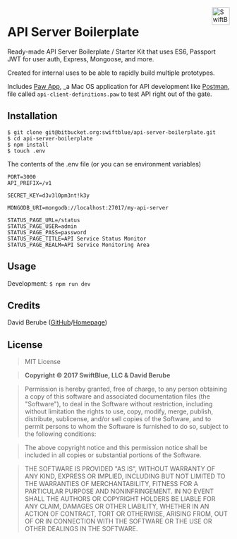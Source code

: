 <a href="https://swiftblue.com/">
    <img src="http://static.swiftblue.net/brand/logo.png" alt="SwiftBlue logo" title="SwiftBlue" align="right" height="40" />
</a>

# API Server Boilerplate

Ready-made API Server Boilerplate / Starter Kit that uses ES6, Passport JWT for user auth, Express, Mongoose, and more.

Created for internal uses to be able to rapidly build multiple prototypes.

Includes [Paw App](https://paw.cloud/), _a Mac OS application for API development like [Postman](https://www.getpostman.com/), file called `api-client-definitions.paw` to test API right out of the gate.



## Installation

```
$ git clone git@bitbucket.org:swiftblue/api-server-boilerplate.git
$ cd api-server-boilerplate
$ npm install
$ touch .env
```

The contents of the .env file (or you can se environment variables)

```
PORT=3000
API_PREFIX=/v1

SECRET_KEY=d3v3l0pm3nt!k3y

MONGODB_URI=mongodb://localhost:27017/my-api-server

STATUS_PAGE_URL=/status
STATUS_PAGE_USER=admin
STATUS_PAGE_PASS=password
STATUS_PAGE_TITLE=API Service Status Monitor
STATUS_PAGE_REALM=API Service Monitoring Area
```

## Usage

Development: `$ npm run dev`

## Credits

David Berube ([GitHub](https://github.com/SwiftBlue/api-server-boilerplate)/[Homepage](https://berube.co))

## License

> MIT License

> **Copyright © 2017 SwiftBlue, LLC & David Berube**

> Permission is hereby granted, free of charge, to any person obtaining a copy
of this software and associated documentation files (the "Software"), to deal
in the Software without restriction, including without limitation the rights
to use, copy, modify, merge, publish, distribute, sublicense, and/or sell
copies of the Software, and to permit persons to whom the Software is
furnished to do so, subject to the following conditions:

> The above copyright notice and this permission notice shall be included in all
copies or substantial portions of the Software.

> THE SOFTWARE IS PROVIDED "AS IS", WITHOUT WARRANTY OF ANY KIND, EXPRESS OR
IMPLIED, INCLUDING BUT NOT LIMITED TO THE WARRANTIES OF MERCHANTABILITY,
FITNESS FOR A PARTICULAR PURPOSE AND NONINFRINGEMENT. IN NO EVENT SHALL THE
AUTHORS OR COPYRIGHT HOLDERS BE LIABLE FOR ANY CLAIM, DAMAGES OR OTHER
LIABILITY, WHETHER IN AN ACTION OF CONTRACT, TORT OR OTHERWISE, ARISING FROM,
OUT OF OR IN CONNECTION WITH THE SOFTWARE OR THE USE OR OTHER DEALINGS IN THE
SOFTWARE.
